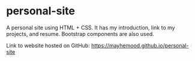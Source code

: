 # personal-site
A personal site using HTML + CSS. It has my introduction, link to my projects, and resume. Bootstrap components are also used.

Link to website hosted on GitHub: https://mayhemood.github.io/personal-site
